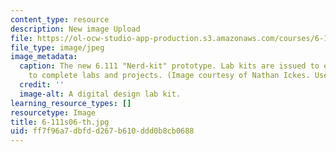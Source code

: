 ```yaml
---
content_type: resource
description: New image Upload
file: https://ol-ocw-studio-app-production.s3.amazonaws.com/courses/6-111-introductory-digital-systems-laboratory-spring-2006/ff7f96a7dbfdd267b610ddd0b8cb0688_6-111s06-th.jpg
file_type: image/jpeg
image_metadata:
  caption: The new 6.111 "Nerd-kit" prototype. Lab kits are issued to each student
    to complete labs and projects. (Image courtesy of Nathan Ickes. Used with permission.)
  credit: ''
  image-alt: A digital design lab kit.
learning_resource_types: []
resourcetype: Image
title: 6-111s06-th.jpg
uid: ff7f96a7-dbfd-d267-b610-ddd0b8cb0688
---
```

